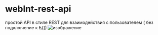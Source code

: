 # webInt-rest-api
простой API в стиле REST для взаимодействия с пользователем ( без подключение к БД)
![изображение](https://github.com/sergbbg/webInt-rest-api/assets/58991921/e4b5e838-de5b-4348-81de-09cb7583c18d)
